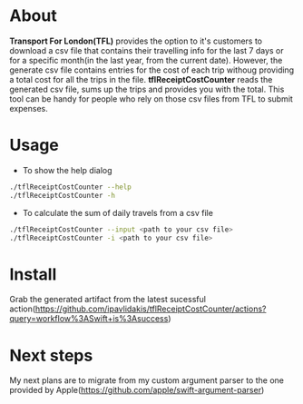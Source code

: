 # About
**Transport For London(TFL)** provides the option to it's customers to download a csv file that contains their travelling info for the last 7 days or for a specific month(in the last year, from the current date). However, the generate csv file contains entries for the cost of each trip withoug providing a total cost for all the trips in the file. 
**tflReceiptCostCounter** reads the generated csv file, sums up the trips and provides you with the total. This tool can be handy for people who rely on those csv files from TFL to submit expenses.

# Usage
- To show the help dialog
```bash
./tflReceiptCostCounter --help
./tflReceiptCostCounter -h
```
- To calculate the sum of daily travels from a csv file
```bash
./tflReceiptCostCounter --input <path to your csv file>
./tflReceiptCostCounter -i <path to your csv file>
```

# Install
Grab the generated artifact from the latest sucessful action(https://github.com/ipavlidakis/tflReceiptCostCounter/actions?query=workflow%3ASwift+is%3Asuccess)

# Next steps
My next plans are to migrate from my custom argument parser to the one provided by Apple(https://github.com/apple/swift-argument-parser)
